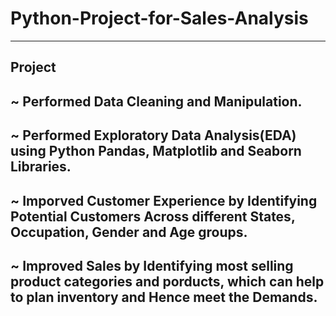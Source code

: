 # Python-Project-for-Sales-Analysis
----
Project
----
~ Performed Data Cleaning and Manipulation.
----
~ Performed Exploratory Data Analysis(EDA) using Python Pandas, Matplotlib and Seaborn Libraries.
----
~ Imporved Customer Experience by Identifying Potential Customers Across different States, Occupation, Gender and Age groups.
----
~ Improved Sales by Identifying most selling product categories and porducts, which can help to plan inventory and Hence meet the Demands.
----

